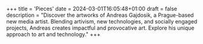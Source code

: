 +++
title = 'Pieces'
date = 2024-03-01T16:05:48+01:00
draft = false
description = "Discover the artworks of Andreas Gajdosik, a Prague-based new media artist. Blending artivism, new technologies, and socially engaged projects, Andreas creates impactful and provocative art. Explore his unique approach to art and technology."
+++

